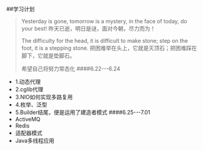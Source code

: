 ##学习计划
> Yesterday is gone, tomorrow is a mystery, in the face of today, do your best!
>昨天已逝，明日是谜，面对今朝，尽力而为！
>
>The difficulty for the head, it is difficult to make stone; step on the foot, it is a stepping stone.
>把困难举在头上，它就是灭顶石；把困难踩在脚下，它就是垫脚石。
>
>希望自己将努力常态化
####6.22---6.24
- 1.动态代理
- 2.cglib代理
- 3.NIO如何实现多路复用
- 4.枚举、泛型
- 5.Builder结尾，便是运用了建造者模式
####6.25---7.01
- ActiveMQ
- Redis
- 适配器模式
- Java多线程应用